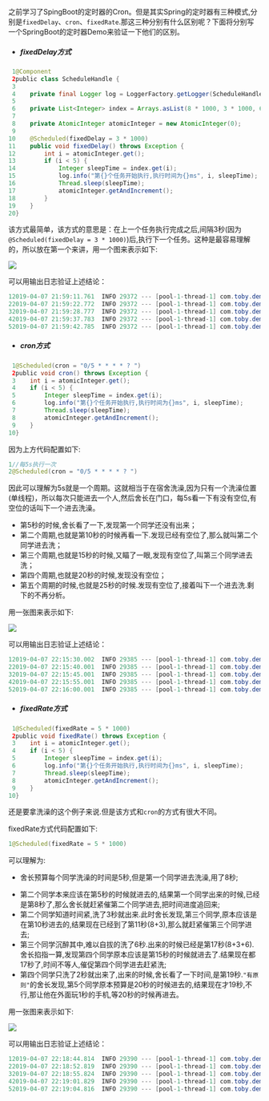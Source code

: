 之前学习了SpingBoot的定时器的Cron。但是其实Spring的定时器有三种模式,分别是`fixedDelay`、`cron`、`fixedRate`.那这三种分别有什么区别呢？下面将分别写一个SpringBoot的定时器Demo来验证一下他们的区别。

+ ##### fixedDelay方式

```Java
 1@Component
 2public class ScheduleHandle {
 3
 4    private final Logger log = LoggerFactory.getLogger(ScheduleHandle.class);
 5
 6    private List<Integer> index = Arrays.asList(8 * 1000, 3 * 1000, 6 * 1000, 2 * 1000, 2 * 1000);
 7
 8    private AtomicInteger atomicInteger = new AtomicInteger(0);
 9
10    @Scheduled(fixedDelay = 3 * 1000)
11    public void fixedDelay() throws Exception {
12        int i = atomicInteger.get();
13        if (i < 5) {
14            Integer sleepTime = index.get(i);
15            log.info("第{}个任务开始执行,执行时间为{}ms", i, sleepTime);
16            Thread.sleep(sleepTime);
17            atomicInteger.getAndIncrement();
18        }
19    }
20}
```

该方式最简单，该方式的意思是：在上一个任务执行完成之后,间隔3秒(因为`@Scheduled(fixedDelay = 3 * 1000)`)后,执行下一个任务。这种是最容易理解的，所以放在第一个来讲，用一个图来表示如下:

![](D:\Si_tech\学习资料\学习笔记\fixedDelay方式.png)

可以用输出日志验证上述结论：

```Java
12019-04-07 21:59:11.761  INFO 29372 --- [pool-1-thread-1] com.toby.demo.job.ScheduleHandle         : 第0个任务开始执行,执行时间为8000ms
22019-04-07 21:59:22.772  INFO 29372 --- [pool-1-thread-1] com.toby.demo.job.ScheduleHandle         : 第1个任务开始执行,执行时间为3000ms
32019-04-07 21:59:28.777  INFO 29372 --- [pool-1-thread-1] com.toby.demo.job.ScheduleHandle         : 第2个任务开始执行,执行时间为6000ms
42019-04-07 21:59:37.783  INFO 29372 --- [pool-1-thread-1] com.toby.demo.job.ScheduleHandle         : 第3个任务开始执行,执行时间为2000ms
52019-04-07 21:59:42.785  INFO 29372 --- [pool-1-thread-1] com.toby.demo.job.ScheduleHandle         : 第4个任务开始执行,执行时间为2000ms
```

+ ##### cron方式

```Java
 1@Scheduled(cron = "0/5 * * * * ? ")
 2public void cron() throws Exception {
 3    int i = atomicInteger.get();
 4    if (i < 5) {
 5        Integer sleepTime = index.get(i);
 6        log.info("第{}个任务开始执行,执行时间为{}ms", i, sleepTime);
 7        Thread.sleep(sleepTime);
 8        atomicInteger.getAndIncrement();
 9    }
10}
```

因为上方代码配置如下:

```java
1//每5s执行一次
2@Scheduled(cron = "0/5 * * * * ? ")
```

因此可以理解为5s就是一个周期。这就相当于在宿舍洗澡,因为只有一个洗澡位置(单线程)，所以每次只能进去一个人,然后舍长在门口，每5s看一下有没有空位,有空位的话叫下一个进去洗澡。

- 第5秒的时候,舍长看了一下,发现第一个同学还没有出来；
- 第二个周期,也就是第10秒的时候再看一下.发现已经有空位了,那么就叫第二个同学进去洗；
- 第三个周期,也就是15秒的时候,又瞄了一眼,发现有空位了,叫第三个同学进去洗；
- 第四个周期,也就是20秒的时候,发现没有空位；
- 第五个周期的时候,也就是25秒的时候.发现有空位了,接着叫下一个进去洗.剩下的不再分析。

用一张图来表示如下:

![](D:\Si_tech\学习资料\学习笔记\cron.png)

可以用输出日志验证上述结论：

```java
12019-04-07 22:15:30.002  INFO 29385 --- [pool-1-thread-1] com.toby.demo.job.ScheduleHandle         : 第0个任务开始执行,执行时间为8000ms
22019-04-07 22:15:40.001  INFO 29385 --- [pool-1-thread-1] com.toby.demo.job.ScheduleHandle         : 第1个任务开始执行,执行时间为3000ms
32019-04-07 22:15:45.001  INFO 29385 --- [pool-1-thread-1] com.toby.demo.job.ScheduleHandle         : 第2个任务开始执行,执行时间为6000ms
42019-04-07 22:15:55.001  INFO 29385 --- [pool-1-thread-1] com.toby.demo.job.ScheduleHandle         : 第3个任务开始执行,执行时间为2000ms
52019-04-07 22:16:00.001  INFO 29385 --- [pool-1-thread-1] com.toby.demo.job.ScheduleHandle         : 第4个任务开始执行,执行时间为2000ms
```

+ ##### fixedRate方式

```java
 1@Scheduled(fixedRate = 5 * 1000)
 2public void fixedRate() throws Exception {
 3    int i = atomicInteger.get();
 4    if (i < 5) {
 5        Integer sleepTime = index.get(i);
 6        log.info("第{}个任务开始执行,执行时间为{}ms", i, sleepTime);
 7        Thread.sleep(sleepTime);
 8        atomicInteger.getAndIncrement();
 9    }
10}
```

还是要拿洗澡的这个例子来说.但是该方式和`cron`的方式有很大不同。

fixedRate方式代码配置如下:

```java
1@Scheduled(fixedRate = 5 * 1000)
```

可以理解为:

+ 舍长预算每个同学洗澡的时间是5秒,但是第一个同学进去洗澡,用了8秒;

- 第二个同学本来应该在第5秒的时候就进去的,结果第一个同学出来的时候,已经是第8秒了,那么舍长就赶紧催第二个同学进去,把时间进度追回来;
- 第二个同学知道时间紧,洗了3秒就出来.此时舍长发现,第三个同学,原本应该是在第10秒进去的,结果现在已经到了第11秒(8+3),那么就赶紧催第三个同学进去;
- 第三个同学沉醉其中,难以自拔的洗了6秒.出来的时候已经是第17秒(8+3+6).舍长掐指一算,发现第四个同学原本应该是第15秒的时候就进去了.结果现在都17秒了,时间不等人,催促第四个同学进去赶紧洗;
- 第四个同学只洗了2秒就出来了,出来的时候,舍长看了一下时间,是第19秒.`"有原则"`的舍长发现,第5个同学原本预算是20秒的时候进去的,结果现在才19秒,不行,那让他在外面玩1秒的手机,等20秒的时候再进去。

用一张图来表示如下:

![](D:\Si_tech\学习资料\学习笔记\fixedRate.png)

可以用输出日志验证上述结论：

```Java
12019-04-07 22:18:44.814  INFO 29390 --- [pool-1-thread-1] com.toby.demo.job.ScheduleHandle         : 第0个任务开始执行,执行时间为8000ms
22019-04-07 22:18:52.819  INFO 29390 --- [pool-1-thread-1] com.toby.demo.job.ScheduleHandle         : 第1个任务开始执行,执行时间为3000ms
32019-04-07 22:18:55.824  INFO 29390 --- [pool-1-thread-1] com.toby.demo.job.ScheduleHandle         : 第2个任务开始执行,执行时间为6000ms
42019-04-07 22:19:01.829  INFO 29390 --- [pool-1-thread-1] com.toby.demo.job.ScheduleHandle         : 第3个任务开始执行,执行时间为2000ms
52019-04-07 22:19:04.816  INFO 29390 --- [pool-1-thread-1] com.toby.demo.job.ScheduleHandle         : 第4个任务开始执行,执行时间为2000ms
```

